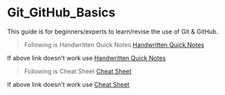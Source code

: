 # Git_GitHub_Basics

This guide is for beginners/experts to learn/revise the use of Git & GitHub.

> Following is Handwritten Quick Notes
[Handwritten Quick Notes](https://drive.google.com/file/d/1pKbY4_vq-lB3yTCrKJyG70vppXRom_we/view?usp=sharing "Handwritten Notes")

If above link doesn't work use [Handwritten Quick Notes](./References/Git%20and%20GitHub.pdf "Handwritten Notes")

> Following is Cheat Sheet
[Cheat Sheet](https://drive.google.com/file/d/1iqXTFbzb9mTETZNJvryMP-sv_Bom1Zl7/view?usp=sharing "Cheat Sheet")

If above link doesn't work use [Cheat Sheet](./References/git-cheat-sheet-education-1.pdf "Cheat Sheet")
